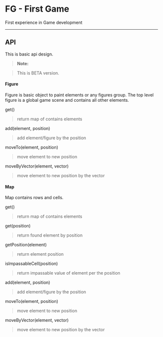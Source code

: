 FG - First Game
===================

First experience in Game development

----------

API
-------------

This is basic api design.

> **Note:**

> This is BETA version.


#### Figure

Figure is basic object to paint elements or any figures group. The top level figure is a global game scene and contains all other elements.

get()
> return map of contains elements

add(element, position)
> add element/figure by the position

moveTo(element, position)
> move element to new position

moveByVector(element, vector)
> move element to new position by the vector


#### Map

Map contains rows and cells.

get()
> return map of contains elements

get(position)
> return found element by position

getPosition(element)
> return element position

isImpassableCell(position)
> return impassable value of element per the position

add(element, position)
> add element/figure by the position

moveTo(element, position)
> move element to new position

moveByVector(element, vector)
> move element to new position by the vector

